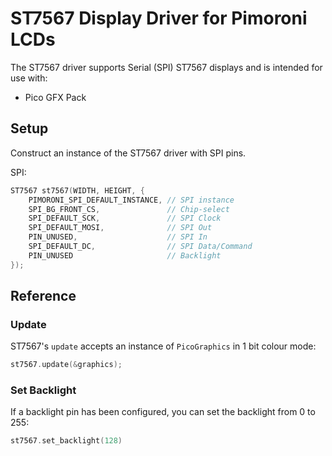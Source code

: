 # ST7567 Display Driver for Pimoroni LCDs <!-- omit in toc -->

The ST7567 driver supports Serial (SPI) ST7567 displays and is intended for use with:

* Pico GFX Pack

## Setup

Construct an instance of the ST7567 driver with SPI pins.


SPI:

```c++
ST7567 st7567(WIDTH, HEIGHT, {
    PIMORONI_SPI_DEFAULT_INSTANCE, // SPI instance
    SPI_BG_FRONT_CS,               // Chip-select
    SPI_DEFAULT_SCK,               // SPI Clock
    SPI_DEFAULT_MOSI,              // SPI Out
    PIN_UNUSED,                    // SPI In
    SPI_DEFAULT_DC,                // SPI Data/Command
    PIN_UNUSED                     // Backlight
});
```

## Reference

### Update

ST7567's `update` accepts an instance of `PicoGraphics` in 1 bit colour mode:

```c++
st7567.update(&graphics);
```

### Set Backlight

If a backlight pin has been configured, you can set the backlight from 0 to 255:

```c++
st7567.set_backlight(128)
```